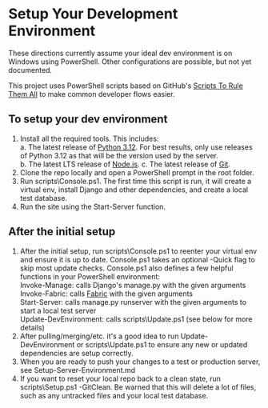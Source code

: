 Setup Your Development Environment
=================================

These directions currently assume your ideal dev environment is on Windows using PowerShell. Other configurations are possible, but not yet documented.

This project uses PowerShell scripts based on GitHub's [Scripts To Rule Them All](https://github.com/github/scripts-to-rule-them-all) to make common developer flows easier.

To setup your dev environment
-----------------------------

1. Install all the required tools. This includes:  
    a. The latest release of [Python 3.12](https://www.python.org/). For best results, only use releases of Python 3.12 as that will be the version used by the server.  
    b. The latest LTS release of [Node.js](https://nodejs.org/).
    c. The latest release of [Git](http://git-scm.com/downloads).
1. Clone the repo locally and open a PowerShell prompt in the root folder.
1. Run scripts\Console.ps1. The first time this script is run, it will create a virtual env, install Django and other dependencies, and create a local test database.
1. Run the site using the Start-Server function.

After the initial setup
-----------------------

1. After the initial setup, run scripts\Console.ps1 to reenter your virtual env and ensure it is up to date. Console.ps1 takes an optional -Quick flag to skip most update checks. Console.ps1 also defines a few helpful functions in your PowerShell environment:  
    Invoke-Manage: calls Django's manage.py with the given arguments  
    Invoke-Fabric: calls [Fabric](https://www.fabfile.org/) with the given arguments  
    Start-Server: calls manage.py runserver with the given arguments to start a local test server  
    Update-DevEnvironment: calls scripts\Update.ps1 (see below for more details)
1. After pulling/merging/etc. it's a good idea to run Update-DevEnvironment or scripts\Update.ps1 to ensure any new or updated dependencies are setup correctly.
1. When you are ready to push your changes to a test or production server, see Setup-Server-Environment.md
1. If you want to reset your local repo back to a clean state, run scripts\Setup.ps1 -GitClean. Be warned that this will delete a lot of files, such as any untracked files and your local test database.
